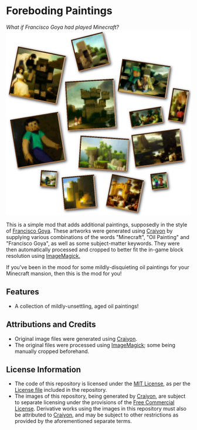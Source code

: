 # Foreboding Paintings
_What if Francisco Goya had played Minecraft?_
![Painting Montage](montage.png)

This is a simple mod that adds additional paintings, supposedly in the style of [Francisco Goya](https://en.wikipedia.org/wiki/Francisco_Goya, "Francisco Goya"). These artworks were generated using [Craiyon](https://www.craiyon.com "Craiyon") by supplying various combinations of the words "Minecraft", "Oil Painting" and "Francisco Goya", as well as some subject-matter keywords. They were then automatically processed and cropped to better fit the in-game block resolution using [ImageMagick.](https://imagemagick.org "ImageMagick Site")

If you've been in the mood for some mildly-disquieting oil paintings for your Minecraft mansion, then this is the mod for you!

## Features
- A collection of mildly-unsettling, aged oil paintings!

## Attributions and Credits
- Original image files were generated using [Craiyon](https://www.craiyon.com "Craiyon").
- The original files were processed using [ImageMagick](https://imagemagick.org "ImageMagick Site"); some being manually cropped beforehand.

## License Information
- The code of this repository is licensed under the [MIT License](https://mit-license.org), as per the [License file](LICENSE) included in the repository.
- The images of this repository, being generated by [Craiyon](https://www.craiyon.com "Craiyon"), are subject to separate licensing under the provisions of the [Free Commercial License](https://www.craiyon.com/terms). Derivative works using the images in this repository must also be attributed to [Craiyon](https://www.craiyon.com "Craiyon"), and may be subject to other restrictions as provided by the aforementioned separate terms.
